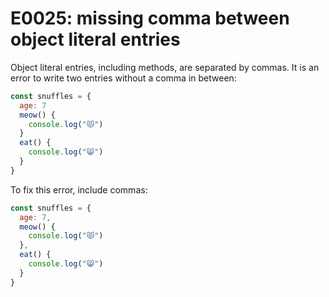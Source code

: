 # E0025: missing comma between object literal entries

Object literal entries, including methods, are separated by commas. It is an
error to write two entries without a comma in between:

```javascript
const snuffles = {
  age: 7
  meow() {
    console.log("😾")
  }
  eat() {
    console.log("😸")
  }
}
```

To fix this error, include commas:

```javascript
const snuffles = {
  age: 7,
  meow() {
    console.log("😾")
  },
  eat() {
    console.log("😸")
  }
}
```
